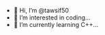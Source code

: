 - 👋 Hi, I’m @tawsif50
- 👀 I’m interested in coding...
- 🌱 I’m currently learning C++...


<!---
tawsif50/tawsif50 is a ✨ special ✨ repository because its `README.md` (this file) appears on your GitHub profile.
You can click the Preview link to take a look at your changes.
--->

